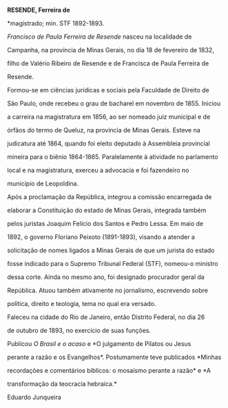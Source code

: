 **RESENDE, Ferreira de**



\*magistrado; min. STF 1892-1893.



*Francisco de Paula Ferreira de Resende* nasceu na localidade de

Campanha, na província de Minas Gerais, no dia 18 de fevereiro de 1832,

filho de Valério Ribeiro de Resende e de Francisca de Paula Ferreira de

Resende.



Formou-se em ciências jurídicas e sociais pela Faculdade de Direito de

São Paulo, onde recebeu o grau de bacharel em novembro de 1855. Iniciou

a carreira na magistratura em 1856, ao ser nomeado juiz municipal e de

órfãos do termo de Queluz, na província de Minas Gerais. Esteve na

judicatura até 1864, quando foi eleito deputado à Assembleia provincial

mineira para o biênio 1864-1865. Paralelamente à atividade no parlamento

local e na magistratura, exerceu a advocacia e foi fazendeiro no

município de Leopoldina.



Após a proclamação da República, integrou a comissão encarregada de

elaborar a Constituição do estado de Minas Gerais, integrada também

pelos juristas Joaquim Felício dos Santos e Pedro Lessa. Em maio de

1892, o governo Floriano Peixoto (1891-1893), visando a atender a

solicitação de nomes ligados a Minas Gerais de que um jurista do estado

fosse indicado para o Supremo Tribunal Federal (STF), nomeou-o ministro

dessa corte. Ainda no mesmo ano, foi designado procurador geral da

República. Atuou também ativamente no jornalismo, escrevendo sobre

política, direito e teologia, tema no qual era versado.



Faleceu na cidade do Rio de Janeiro, então Distrito Federal, no dia 26

de outubro de 1893, no exercício de suas funções.



Publicou *O Brasil e o acaso* e *O julgamento de Pilatos ou Jesus

perante a razão e os Evangelhos*. Postumamente teve publicados *Minhas

recordações e comentários bíblicos: o mosaísmo perante a razão* e *A

transformação da teocracia hebraica.*



Eduardo Junqueira



